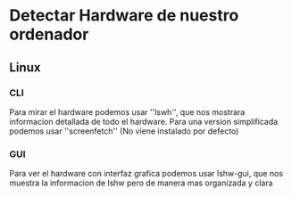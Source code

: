 # Detectar Hardware de nuestro ordenador
## Linux
### CLI
Para mirar el hardware podemos usar ''lswh'', que nos mostrara informacion detallada de todo el hardware.
Para una version simplificada podemos usar ''screenfetch'' (No viene instalado por defecto)
### GUI
Para ver el hardware con interfaz grafica podemos usar lshw-gui, que nos muestra la informacion de lshw pero de manera mas organizada y clara